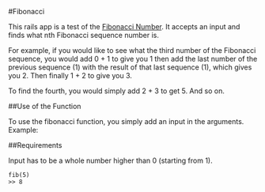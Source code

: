 #Fibonacci

This rails app is a test of the [Fibonacci Number](http://en.wikipedia.org/wiki/Fibonacci_number). It accepts an input and finds what nth Fibonacci sequence number is.

For example, if you would like to see what the third number of the Fibonacci sequence, you would add 0 + 1 to give you 1 then add the last number of the previous sequence (1) with the result of that last sequence (1), which gives you 2. Then finally 1 + 2 to give you 3.

To find the fourth, you would simply add 2 + 3 to get 5. And so on.

##Use of the Function

To use the fibonacci function, you simply add an input in the arguments. Example:

##Requirements

Input has to be a whole number higher than 0 (starting from 1).

```console
fib(5)
>> 8
```
